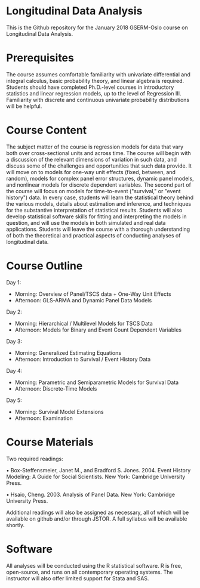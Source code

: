 # Longitudinal Data Analysis

This is the Github repository for the January 2018 GSERM-Oslo course on Longitudinal Data Analysis.

# Prerequisites

The course assumes comfortable familiarity with univariate differential and integral calculus, basic probability theory, and linear algebra is required. Students should have completed Ph.D.-level courses in introductory statistics and linear regression models, up to the level of Regression III. Familiarity with discrete and continuous univariate probability distributions will be helpful.

# Course Content

The subject matter of the course is regression models for data that vary both over cross-sectional units and across time. The course will begin with a discussion of the relevant dimensions of variation in such data, and discuss some of the challenges and opportunities that such data provide. It will move on to models for one-way unit effects (fixed, between, and random), models for complex panel error structures, dynamic panel models, and nonlinear models for discrete dependent variables. The second part of the course will focus on models for time-to-event ("survival," or "event history") data. In every case, students will learn the statistical theory behind the various models, details about estimation and inference, and techniques for the substantive interpretation of statistical results. Students will also develop statistical software skills for fitting and interpreting the models in question, and will use the models in both simulated and real data applications. Students will leave the course with a thorough understanding of both the theoretical and practical aspects of conducting analyses of longitudinal data.

# Course Outline

Day 1:

- Morning: Overview of Panel/TSCS data + One-Way Unit Effects
- Afternoon: GLS-ARMA and Dynamic Panel Data Models

Day 2:

- Morning: Hierarchical / Multilevel Models for TSCS Data
- Afternoon: Models for Binary and Event Count Dependent Variables

Day 3:

- Morning: Generalized Estimating Equations
- Afternoon: Introduction to Survival / Event History Data

Day 4:

- Morning: Parametric and Semiparametric Models for Survival Data
- Afternoon: Discrete-Time Models

Day 5:

- Morning: Survival Model Extensions
- Afternoon: Examination

# Course Materials

Two required readings:

•	Box-Steffensmeier, Janet M., and Bradford S. Jones.  2004. Event History Modeling: A Guide for Social Scientists. New York: Cambridge University Press. 

•	Hsaio, Cheng. 2003. Analysis of Panel Data. New York: Cambridge University Press.

Additional readings will also be assigned as necessary, all of which will be available on github and/or through JSTOR. A full syllabus will be available shortly.

# Software

All analyses will be conducted using the R statistical software. R is free, open-source, and runs on all contemporary operating systems. The instructor will also offer limited support for Stata and SAS.

